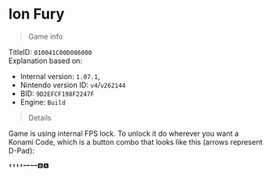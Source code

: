 # Ion Fury

> Game info

TitleID: `010041C00D086000`<br>
Explanation based on:
- Internal version: `1.07.1`, 
- Nintendo version ID: `v4`/`v262144`
- BID: `9D2EFCF198F2247F`
- Engine: `Build`

> Details

Game is using internal FPS lock. To unlock it do wherever you want a Konami Code, which is a button combo that looks like this (arrows represent D-Pad):
```
⬆️⬆️⬇️⬇️⬅️➡️⬅️➡️🅱️🅰️
```